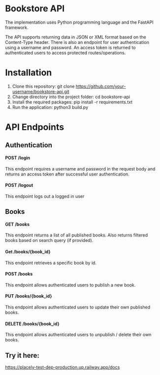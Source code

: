 # Bookstore API

The implementation uses Python programming language and the FastAPI framework.

The API supports returning data in JSON or XML format based on the Content-Type header. There is also an endpoint for user authentication using a username and password. An access token is returned to authenticated users to access protected routes/operations.

# Installation

1. Clone this repository: git clone https://github.com/your-username/bookstore-api.git
2. Change directory into the project folder: cd bookstore-api
3. Install the required packages: pip install -r requirements.txt
4. Run the application: python3 build.py


# API Endpoints
## Authentication
#### POST /login
This endpoint requires a username and password in the request body and returns an access token after successful user authentication.

#### POST /logout
This endpoint logs out a logged in user

## Books
#### GET /books
This endpoint returns a list of all published books. Also returns filtered books based on search query (if provided).

#### Get /books/{book_id}
This endpoint retrieves a specific book by id.

#### POST /books
This endpoint allows authenticated users to publish a new book.

#### PUT /books/{book_id}
This endpoint allows authenticated users to update their own published books.

#### DELETE /books/{book_id}
This endpoint allows authenticated users to unpublish / delete their own books.


## Try it here:
https://placely-test-dep-production.up.railway.app/docs